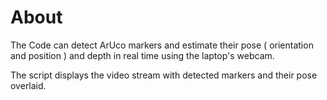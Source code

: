 # About 
The Code can detect ArUco markers and estimate their pose ( orientation and position ) and depth in real time using the laptop's webcam.

The script displays the video stream with detected markers and their pose overlaid.
